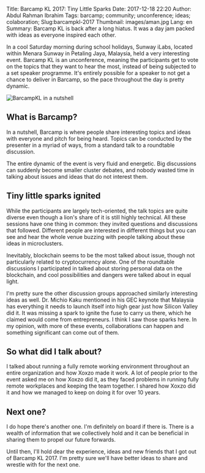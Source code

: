 Title: Barcamp KL 2017: Tiny Little Sparks
Date: 2017-12-18 22:20
Author: Abdul Rahman Ibrahim
Tags: barcamp; community; unconference; ideas; colaboration;
Slug:barcampkl-2017
Thumbnail: images/aman.jpg
Lang: en
Summary: Barcamp KL is back after a long hiatus. It was a day jam packed with ideas as everyone inspired each other.

In a cool Saturday morning during school holidays, Sunway iLabs, located within Menara Sunway in Petaling Jaya, Malaysia, held a very interesting event. Barcamp KL is an unconference, meaning the participants get to vote on the topics that they want to hear the most, instead of being subjected to a set speaker programme. It's entirely possible for a speaker to not get a chance to deliver in Barcamp, so the pace throughout the day is pretty dynamic.

![BarcampKL in a nutshell](/images/barcampkl2017/bckl.jpg)

## What is Barcamp?

In a nutshell, Barcamp is where people share interesting topics and ideas with everyone and pitch for being heard. Topics can be conducted by the presenter in a myriad of ways, from a standard talk to a roundtable discussion. 

The entire dynamic of the event is very fluid and energetic. Big discussions can suddenly become smaller cluster debates, and nobody wasted time in talking about issues and ideas that do not interest them.

## Tiny little sparks ignited

While the participants are largely tech-oriented, the talk topics are quite diverse even though a lion's share of it is still highly technical. All these sessions have one thing in common: they invited questions and discussions that followed. Different people are interested in different things but you can see and hear the whole venue buzzing with people talking about these ideas in microclusters.

Inevitably, blockchain seems to be the most talked about issue, though not particularly related to cryptocurrency alone. One of the roundtable discussions I participated in talked about storing personal data on the blockchain, and cool possibilities and dangers were talked about in equal light.

I'm pretty sure the other discussion groups approached similarly interesting ideas as well. Dr. Michio Kaku mentioned in his GEC keynote that Malaysia has everything it needs to launch itself into high gear just how Silicon Valley did it. It was missing a spark to ignite the fuse to carry us there, which he claimed would come from entrepreneurs. I think I saw those sparks here. In my opinion, with more of these events, collaborations can happen and something significant can come out of them.

## So what did I talk about?

I talked about running a fully remote working environment throughout an entire organization and how Xoxzo made it work. A lot of people prior to the event asked me on how Xoxzo did it, as they faced problems in running fully remote workplaces and keeping the team together. I shared how Xoxzo did it and how we managed to keep on doing it for over 10 years.

## Next one?

I do hope there's another one. I'm definitely on board if there is. There is a wealth of information that we collectively hold and it can be beneficial in sharing them to propel our future forwards.

Until then, I'll hold dear the experience, ideas and new friends that I got out of Barcamp KL 2017. I'm pretty sure we'll have better ideas to share and wrestle with for the next one.
